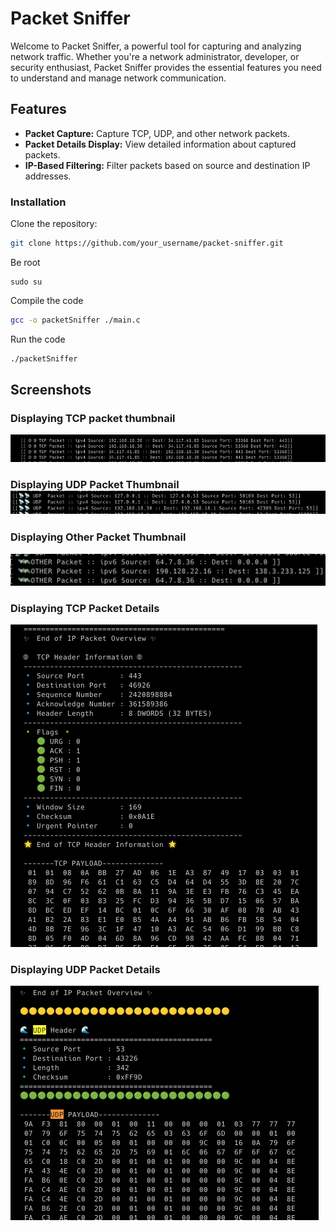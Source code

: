 # Packet Sniffer

Welcome to Packet Sniffer, a powerful tool for capturing and analyzing network traffic. Whether you're a network administrator, developer, or security enthusiast, Packet Sniffer provides the essential features you need to understand and manage network communication.

## Features

- **Packet Capture:** Capture TCP, UDP, and other network packets.
- **Packet Details Display:** View detailed information about captured packets.
- **IP-Based Filtering:** Filter packets based on source and destination IP addresses.

### Installation

Clone the repository:

```bash
git clone https://github.com/your_username/packet-sniffer.git
```

Be root
```
sudo su
```

Compile the code
```bash
gcc -o packetSniffer ./main.c
```

Run the code
```bash
./packetSniffer
```

## Screenshots

### Displaying TCP packet thumbnail

![TCP Packet Thumbnail](./images/tcp_packet_thumbnail.png)

### Displaying UDP Packet Thumbnail![UDP Packet Thumbnail](./images/udp_packet_thumbnail.png)

### Displaying Other Packet Thumbnail

![Other Packet Thumbnail](./images/other_packet_thumbnail.png) 

### Displaying TCP Packet Details 

![TCP Packet Thumbnail](./images/tcp_packet_details.png) 

### Displaying UDP Packet Details

![UDP Packet Details](./images/udp_packet_details.png) 
